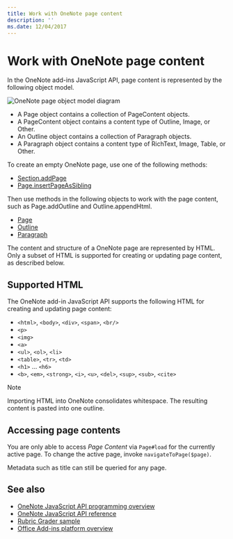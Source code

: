```yaml
---
title: Work with OneNote page content
description: ''
ms.date: 12/04/2017
---
```


# Work with OneNote page content 

In the OneNote add-ins JavaScript API, page content is represented by the following object model.

  ![OneNote page object model diagram](../images/one-note-om-page.png)

- A Page object contains a collection of PageContent objects.
- A PageContent object contains a content type of Outline, Image, or Other.
- An Outline object contains a collection of Paragraph objects.
- A Paragraph object contains a content type of RichText, Image, Table, or Other.

To create an empty OneNote page, use one of the following methods:

- [Section.addPage](https://docs.microsoft.com/javascript/api/onenote/onenote.section?view=office-js#addpage-title-)
- [Page.insertPageAsSibling](https://docs.microsoft.com/javascript/api/onenote/onenote.section?view=office-js#insertsectionassibling-location--title-)

Then use methods in the following objects to work with the page content, such as Page.addOutline and Outline.appendHtml. 

- [Page](https://docs.microsoft.com/javascript/api/onenote/onenote.page?view=office-js)
- [Outline](https://docs.microsoft.com/javascript/api/onenote/onenote.outline?view=office-js)
- [Paragraph](https://docs.microsoft.com/javascript/api/onenote/onenote.paragraph?view=office-js)

The content and structure of a OneNote page are represented by HTML. Only a subset of HTML is supported for creating or updating page content, as described below.

## Supported HTML

The OneNote add-in JavaScript API supports the following HTML for creating and updating page content:

- `<html>`, `<body>`, `<div>`, `<span>`, `<br/>` 
- `<p>`
- `<img>`
- `<a>`
- `<ul>`, `<ol>`, `<li>` 
- `<table>`, `<tr>`, `<td>`
- `<h1>` ... `<h6>`
- `<b>`, `<em>`, `<strong>`, `<i>`, `<u>`, `<del>`, `<sup>`, `<sub>`, `<cite>`

> [!NOTE]
> Importing HTML into OneNote consolidates whitespace. The resulting content is pasted into one outline.

## Accessing page contents

You are only able to access *Page Content* via `Page#load` for the currently
active page. To change the active  page, invoke `navigateToPage($page)`.

Metadata such as title can still be queried for any page.

## See also

- [OneNote JavaScript API programming overview](onenote-add-ins-programming-overview.md)
- [OneNote JavaScript API reference](https://docs.microsoft.com/office/dev/add-ins/reference/overview/onenote-add-ins-javascript-reference?view=office-js)
- [Rubric Grader sample](https://github.com/OfficeDev/OneNote-Add-in-Rubric-Grader)
- [Office Add-ins platform overview](../overview/office-add-ins.md)
